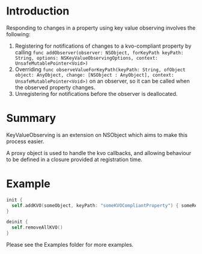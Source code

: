 # Introduction

Responding to changes in a property using key value observing involves the following:

1. Registering for notifications of changes to a kvo-compliant property by calling 
`func addObserver(observer: NSObject, forKeyPath keyPath: String, options: NSKeyValueObservingOptions, context: UnsafeMutablePointer<Void>)`
2. Overriding `func observeValueForKeyPath(keyPath: String, ofObject object: AnyObject, change: [NSObject : AnyObject], context: UnsafeMutablePointer<Void>)` on an observer, so it can be called when the observed property changes.
3. Unregistering for notifications before the observer is deallocated.

# Summary

KeyValueObserving is an extension on NSObject which aims to make this process easier. 

A proxy object is used to handle the kvo callbacks, and allowing behaviour to 
be defined in a closure provided at registration time.

# Example

```Objective-C
init { 
  self.addKVO(someObject, keyPath: "someKVOCompliantProperty") { someResponse() } 
}

deinit { 
  self.removeAllKVO() 
}
```

Please see the Examples folder for more examples.


